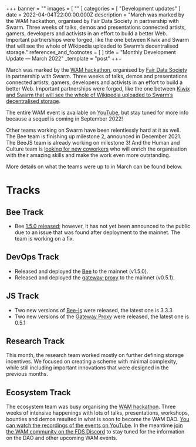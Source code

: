 +++
banner = ""
images = [ "" ]
categories = [ "Development updates" ]
date = 2022-04-04T22:00:00.000Z
description = "March was marked by the WAM hackathon, organised by Fair Data Society in partnership with Swarm. Three weeks of talks, demos and presentations connected artists, gamers, developers and activists in an effort to build a better Web. Important partnerships were forged, like the one between Kiwix and Swarm that will see the whole of Wikipedia uploaded to Swarm’s decentralised storage."
references_and_footnotes = [ ]
title = "Monthly Development Update — March 2022"
_template = "post"
+++

March was marked by the [WAM hackathon](https://www.wearemillions.online/), organised by [Fair Data Society](https://fairdatasociety.org/) in partnership with Swarm. Three weeks of talks, demos and presentations connected artists, gamers, developers and activists in an effort to build a better Web. Important partnerships were forged, like the one between [Kiwix and Swarm that will see the whole of Wikipedia uploaded to Swarm’s decentralised storage](https://medium.com/@ethswarmhive/kiwix-and-swarm-partner-up-to-preserve-free-online-access-to-information-b8a30b2b0af4).

The entire WAM event is available on [YouTube](https://www.youtube.com/watch?v=ek8gIDsACqo&list=PL6fQnFAjtuY9AdKGRkj6VKxGfZ8bFUOrj), but stay tuned for more info because a sequel is coming in September 2022!

Other teams working on Swarm have been relentlessly hard at it as well. The Bee team is finishing up milestone 2, announced in December 2021. The BeeJS team is already working on milestone 3! And the Human and Culture team is [looking for new coworkers](https://www.ethswarm.org/#section-jobs) who will enrich the organisation with their amazing skills and make the work even more outstanding.

More details on what the teams were up to in March can be found below.

# Tracks

## Bee Track

- Bee [1.5.0 released](https://github.com/ethersphere/bee/releases/tag/v1.5.0); however, it has not yet been announced to the public due to an issue that was found after deployment to the mainnet. The team is working on a fix.

## DevOps Track

- Released and deployed the [Bee](https://github.com/ethersphere/bee) to the mainnet (v1.5.0).
- Released and deployed the [gateway-proxy](https://github.com/ethersphere/gateway-proxy) to the mainnet (v0.5.1).

## JS Track

- Two new versions of [Bee-js](https://github.com/ethersphere/bee-js/releases/tag/v3.3.3) were released, the latest one is 3.3.3
- Two new versions of the [Gateway Proxy](https://github.com/ethersphere/gateway-proxy/releases/tag/v0.5.1) were released, the latest one is 0.5.1

## Research Track

This month, the research team worked mostly on further defining storage incentives. We focused on creating a scheme with minimal complexity, while still including important innovations that were designed in the previous months.

## Ecosystem Track

The ecosystem team was busy organising the [WAM hackathon](https://www.wearemillions.online/). Three weeks of intensive happenings with lots of talks, presentations, workshops, bounties and demos resulted in what is soon to become the WAM DAO. [You can watch the recordings of the events on YouTube](https://www.youtube.com/watch?v=ek8gIDsACqo&list=PL6fQnFAjtuY9AdKGRkj6VKxGfZ8bFUOrj). In the meantime [join the WAM community on the FDS Discord](http://mautic.wearemillions.online/r/ac28343591d4de1e680993c18?ct=YTo1OntzOjY6InNvdXJjZSI7YToyOntpOjA7czo1OiJlbWFpbCI7aToxO2k6MTQ7fXM6NToiZW1haWwiO2k6MTQ7czo0OiJzdGF0IjtzOjIyOiI2MjM0NmJiOWM0NzNhMTk0NTIwMzU0IjtzOjQ6ImxlYWQiO3M6MToiOCI7czo3OiJjaGFubmVsIjthOjE6e3M6NToiZW1haWwiO2k6MTQ7fX0%3D&) to stay tuned for the information on the DAO and other upcoming WAM events.
